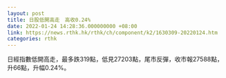```yaml
---
layout: post
title: 日股低開高走　高收0.24%
date: 2022-01-24 14:28:36.000000000 +08:00
link: https://news.rthk.hk/rthk/ch/component/k2/1630309-20220124.htm
categories: rthk
---
```


日經指數低開高走，最多跌319點，低見27203點，尾市反彈，收市報27588點，升66點，升幅0.24%。
